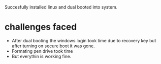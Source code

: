 Succesfully installed linux and dual booted into system.
# challenges faced
* After dual booting the windows login took time due to recovery key but after turning on secure boot it was gone.
* Formating pen drive took time
* But everythin is working fine.
